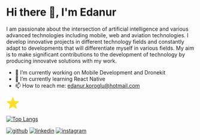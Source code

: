 # Hi there 👋, I'm Edanur

 I am passionate about the intersection of artificial intelligence and various advanced technologies including mobile, web and aviation technologies. I develop innovative projects in different technology fields and constantly adapt to 
 developments that will differentiate myself in various fields. My aim is to make significant contributions to the development of technology by producing innovatve solutions with my work.

- 🔭 I’m currently working on Mobile Development and Dronekit 
- 🌱 I’m currently learning React Native
- 📫 How to reach me: edanur.koroglu@hotmail.com


<a href='https://stars.github.com/'><img src='https://raw.githubusercontent.com/acervenky/animated-github-badges/master/assets/starbadge.gif' width='35' height='35'></a> 


[![Top Langs](https://github-readme-stats.vercel.app/api/top-langs/?username=Edanurkoroglu)](https://github.com/anuraghazra/github-readme-stats)



[<img src='https://cdn.jsdelivr.net/npm/simple-icons@3.0.1/icons/github.svg' alt='github' height='40'>](https://github.com/Edanuroroglu)  [<img src='https://cdn.jsdelivr.net/npm/simple-icons@3.0.1/icons/linkedin.svg' alt='linkedin' height='40'>](https://www.linkedin.com/in/https://www.linkedin.com/in/edanurkoroglu//)  [<img src='https://cdn.jsdelivr.net/npm/simple-icons@3.0.1/icons/instagram.svg' alt='instagram' height='40'>](https://www.instagram.com/edanurkorogluu/)  

